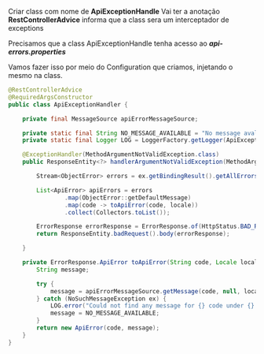 
Criar class com nome de **ApiExceptionHandle**
Vai ter a anotação **RestControllerAdvice**  informa que a class sera um interceptador de exceptions

Precisamos que a class ApiExceptionHandle tenha acesso ao ***api-errors.properties***

Vamos fazer isso por meio do Configuration que criamos, injetando o mesmo na class.

~~~ java
@RestControllerAdvice
@RequiredArgsConstructor
public class ApiExceptionHandler {

    private final MessageSource apiErrorMessageSource;

    private static final String NO_MESSAGE_AVAILABLE = "No message avaliable";
    private static final Logger LOG = LoggerFactory.getLogger(ApiExceptionHandler.class);

    @ExceptionHandler(MethodArgumentNotValidException.class)
    public ResponseEntity<?> handlerArgumentNotValidException(MethodArgumentNotValidException ex, Locale locale) {

        Stream<ObjectError> errors = ex.getBindingResult().getAllErrors().stream();

        List<ApiError> apiErrors = errors
                .map(ObjectError::getDefaultMessage)
                .map(code -> toApiError(code, locale))
                .collect(Collectors.toList());

        ErrorResponse errorResponse = ErrorResponse.of(HttpStatus.BAD_REQUEST, apiErrors);
        return ResponseEntity.badRequest().body(errorResponse);

    }

    private ErrorResponse.ApiError toApiError(String code, Locale locale) {
        String message;

        try {
            message = apiErrorMessageSource.getMessage(code, null, locale);
        } catch (NoSuchMessageException ex) {
            LOG.error("Could not find any message for {} code under {} locale",code,locale);
            message = NO_MESSAGE_AVAILABLE;
        }
        return new ApiError(code, message);
    }
}

~~~
 